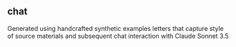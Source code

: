## chat

Generated using handcrafted synthetic examples letters that capture style of source materials and subsequent chat interaction with Claude Sonnet 3.5
